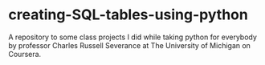 # creating-SQL-tables-using-python
A repository to some class projects I did while taking python for everybody by professor Charles Russell Severance at The University of Michigan on Coursera.
